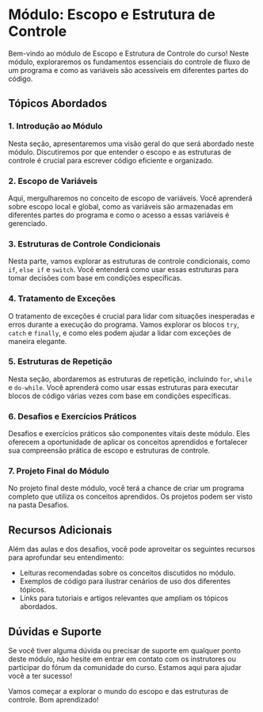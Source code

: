 # Módulo: Escopo e Estrutura de Controle

Bem-vindo ao módulo de Escopo e Estrutura de Controle do curso! Neste módulo, exploraremos os fundamentos essenciais do controle de fluxo de um programa e como as variáveis são acessíveis em diferentes partes do código.

## Tópicos Abordados

### 1. Introdução ao Módulo

Nesta seção, apresentaremos uma visão geral do que será abordado neste módulo. Discutiremos por que entender o escopo e as estruturas de controle é crucial para escrever código eficiente e organizado.

### 2. Escopo de Variáveis

Aqui, mergulharemos no conceito de escopo de variáveis. Você aprenderá sobre escopo local e global, como as variáveis são armazenadas em diferentes partes do programa e como o acesso a essas variáveis é gerenciado.

### 3. Estruturas de Controle Condicionais

Nesta parte, vamos explorar as estruturas de controle condicionais, como `if`, `else if` e `switch`. Você entenderá como usar essas estruturas para tomar decisões com base em condições específicas.

### 4. Tratamento de Exceções

O tratamento de exceções é crucial para lidar com situações inesperadas e erros durante a execução do programa. Vamos explorar os blocos `try`, `catch` e `finally`, e como eles podem ajudar a lidar com exceções de maneira elegante.

### 5. Estruturas de Repetição

Nesta seção, abordaremos as estruturas de repetição, incluindo `for`, `while` e `do-while`. Você aprenderá como usar essas estruturas para executar blocos de código várias vezes com base em condições específicas.

### 6. Desafios e Exercícios Práticos

Desafios e exercícios práticos são componentes vitais deste módulo. Eles oferecem a oportunidade de aplicar os conceitos aprendidos e fortalecer sua compreensão prática de escopo e estruturas de controle.

### 7. Projeto Final do Módulo

No projeto final deste módulo, você terá a chance de criar um programa completo que utiliza os conceitos aprendidos. Os projetos podem ser visto na pasta Desafios.

## Recursos Adicionais

Além das aulas e dos desafios, você pode aproveitar os seguintes recursos para aprofundar seu entendimento:

- Leituras recomendadas sobre os conceitos discutidos no módulo.
- Exemplos de código para ilustrar cenários de uso dos diferentes tópicos.
- Links para tutoriais e artigos relevantes que ampliam os tópicos abordados.

## Dúvidas e Suporte

Se você tiver alguma dúvida ou precisar de suporte em qualquer ponto deste módulo, não hesite em entrar em contato com os instrutores ou participar do fórum da comunidade do curso. Estamos aqui para ajudar você a ter sucesso!

Vamos começar a explorar o mundo do escopo e das estruturas de controle. Bom aprendizado!

